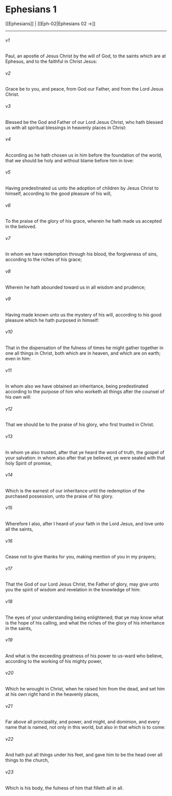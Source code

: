 # Ephesians 1

[[Ephesians]] | [[Eph-02|Ephesians 02 →]]
***

###### v1
Paul, an apostle of Jesus Christ by the will of God, to the saints which are at Ephesus, and to the faithful in Christ Jesus:
###### v2
Grace be to you, and peace, from God our Father, and from the Lord Jesus Christ.
###### v3
Blessed be the God and Father of our Lord Jesus Christ, who hath blessed us with all spiritual blessings in heavenly places in Christ:
###### v4
According as he hath chosen us in him before the foundation of the world, that we should be holy and without blame before him in love:
###### v5
Having predestinated us unto the adoption of children by Jesus Christ to himself, according to the good pleasure of his will,
###### v6
To the praise of the glory of his grace, wherein he hath made us accepted in the beloved.
###### v7
In whom we have redemption through his blood, the forgiveness of sins, according to the riches of his grace;
###### v8
Wherein he hath abounded toward us in all wisdom and prudence;
###### v9
Having made known unto us the mystery of his will, according to his good pleasure which he hath purposed in himself:
###### v10
That in the dispensation of the fulness of times he might gather together in one all things in Christ, both which are in heaven, and which are on earth; even in him:
###### v11
In whom also we have obtained an inheritance, being predestinated according to the purpose of him who worketh all things after the counsel of his own will:
###### v12
That we should be to the praise of his glory, who first trusted in Christ.
###### v13
In whom ye also trusted, after that ye heard the word of truth, the gospel of your salvation: in whom also after that ye believed, ye were sealed with that holy Spirit of promise,
###### v14
Which is the earnest of our inheritance until the redemption of the purchased possession, unto the praise of his glory.
###### v15
Wherefore I also, after I heard of your faith in the Lord Jesus, and love unto all the saints,
###### v16
Cease not to give thanks for you, making mention of you in my prayers;
###### v17
That the God of our Lord Jesus Christ, the Father of glory, may give unto you the spirit of wisdom and revelation in the knowledge of him:
###### v18
The eyes of your understanding being enlightened; that ye may know what is the hope of his calling, and what the riches of the glory of his inheritance in the saints,
###### v19
And what is the exceeding greatness of his power to us-ward who believe, according to the working of his mighty power,
###### v20
Which he wrought in Christ, when he raised him from the dead, and set him at his own right hand in the heavenly places, 
###### v21
Far above all principality, and power, and might, and dominion, and every name that is named, not only in this world, but also in that which is to come:
###### v22
And hath put all things under his feet, and gave him to be the head over all things to the church,
###### v23
Which is his body, the fulness of him that filleth all in all. 
